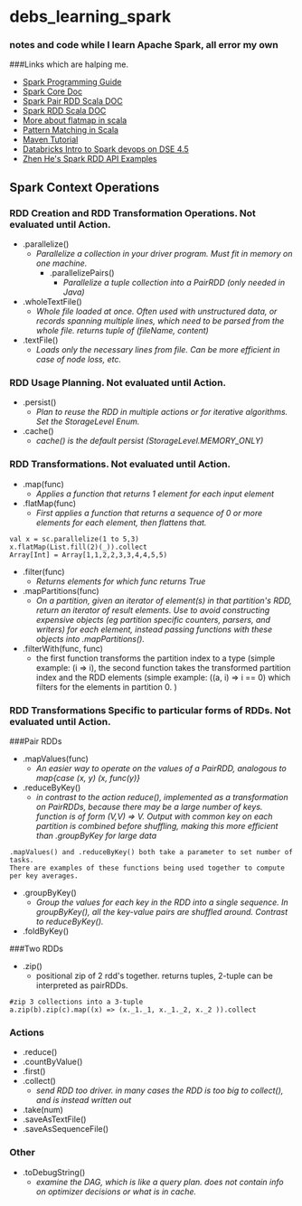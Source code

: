 debs_learning_spark
===================
### notes and code while I learn Apache Spark, all error my own

###Links which are halping me. 

* [Spark Programming Guide](http://spark.apache.org/docs/latest/programming-guide.html)
* [Spark Core Doc](https://spark.apache.org/docs/0.9.1/api/core/index.html#org.apache.spark.package)
* [Spark Pair RDD Scala DOC](http://spark.apache.org/docs/latest/api/scala/index.html#org.apache.spark.rdd.PairRDDFunctions)
* [Spark RDD Scala DOC](http://spark.apache.org/docs/latest/api/scala/index.html#org.apache.spark.rdd.RDD)
* [More about flatmap in scala](http://alvinalexander.com/scala/collection-scala-flatmap-examples-map-flatten)
* [Pattern Matching in Scala](http://www.scala-lang.org/old/node/120)
* [Maven Tutorial](https://www.youtube.com/watch?v=al7bRZzz4oU)
* [Databricks Intro to Spark devops on DSE 4.5](https://docs.google.com/document/d/1TjOd3HjrhbbPFOawE3uH2IPyTPZDNh-Ma0TZ8l4eSNM/preview?sle=true)
* [Zhen He's Spark RDD API Examples](http://homepage.cs.latrobe.edu.au/zhe/ZhenHeSparkRDDAPIExamples.html)

## Spark Context Operations

### RDD Creation and RDD Transformation Operations. Not evaluated until Action. 
* .parallelize()  
  * *Parallelize a collection in your driver program. Must fit in memory on one machine.*
    * .parallelizePairs()
      * *Parallelize a tuple collection into a PairRDD (only needed in Java)*
* .wholeTextFile()
  * *Whole file loaded at once. Often used with unstructured data, or records spanning multiple lines, which need to be parsed from the whole file. returns tuple of (fileName, content)*
* .textFile()
  * *Loads only the necessary lines from file. Can be more efficient in case of node loss, etc.*

### RDD Usage Planning. Not evaluated until Action. 
* .persist()
  * *Plan to reuse the RDD in multiple actions or for iterative algorithms. Set the StorageLevel Enum.* 
* .cache()  
  * *cache() is the default persist (StorageLevel.MEMORY_ONLY)*

### RDD Transformations. Not evaluated until Action. 
* .map(func)
  * *Applies a function that returns 1 element for each input element*
* .flatMap(func)
  * *First applies a function that returns a sequence of 0 or more elements for each element, then flattens that.*
```
val x = sc.parallelize(1 to 5,3)
x.flatMap(List.fill(2)(_)).collect
Array[Int] = Array[1,1,2,2,3,3,4,4,5,5)
```
* .filter(func)
  * *Returns elements for which func returns True* 
* .mapPartitions(func)
  * *On a partition, given an iterator of element(s) in that partition's RDD, return an iterator of result elements. Use to avoid constructing expensive objects (eg partition specific counters, parsers, and writers) for each element, instead passing functions with these objects into .mapPartitions().*
* .filterWith(func, func)
  * the first function transforms the partition index to a type (simple example:  (i => i), the second function takes the transformed partition index and the RDD elements (simple example: ((a, i) =>  i == 0)  which filters for the elements in partition 0. )

### RDD Transformations Specific to particular forms of RDDs. Not evaluated until Action. 

###Pair RDDs
* .mapValues(func)
  * *An easier way to operate on the values of a PairRDD, analogous to map{case (x, y) (x, func(y)}*
* .reduceByKey()
  * *in contrast to the action reduce(), implemented as a transformation on PairRDDs, because there may be a large number of keys. function is of form (V,V) => V. Output with common key on each partition is combined before shuffling, making this more efficient than .groupByKey for large data*
 ```
.mapValues() and .reduceByKey() both take a parameter to set number of tasks.
There are examples of these functions being used together to compute per key averages. 
```
* .groupByKey()
  * *Group the values for each key in the RDD into a single sequence. In groupByKey(), all the key-value pairs are shuffled around.  Contrast to reduceByKey().*
* .foldByKey()

###Two RDDs
* .zip()
  * positional zip of 2 rdd's together. returns tuples, 2-tuple can be interpreted as pairRDDs. 
```
#zip 3 collections into a 3-tuple
a.zip(b).zip(c).map((x) => (x._1._1, x._1._2, x._2 )).collect
```

### Actions
* .reduce()
* .countByValue()
* .first()
* .collect()
  * *send RDD too driver. in many cases the RDD is too big to collect(), and is instead written out*
* .take(num)
* .saveAsTextFile()
* .saveAsSequenceFile()

### Other
* .toDebugString()
  * *examine the DAG, which is like a query plan. does not contain info on optimizer decisions or what is in cache.*  

